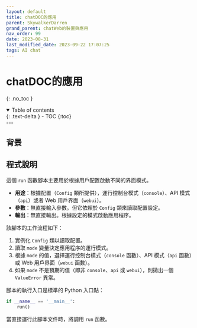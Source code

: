 ```yaml
---
layout: default
title: chatDOC的應用
parent: SkywalkerDarren
grand_parent: chatWeb的裝置與應用
nav_order: 99
date: 2023-08-31
last_modified_date: 2023-09-22 17:07:25
tags: AI chat
---
```


# chatDOC的應用
{: .no_toc }

<details open markdown="block">
  <summary>
    Table of contents
  </summary>
  {: .text-delta }
- TOC
{:toc}
</details>
---

## 背景



## 程式說明

這個 `run` 函數腳本主要用於根據用戶配置啟動不同的界面模式。

- **用途**：根據配置（`Config` 類所提供），運行控制台模式（`console`）、API 模式（`api`）或者 Web 用戶界面（`webui`）。
- **參數**：無直接輸入參數。但它依賴於 `Config` 類來讀取配置設定。
- **輸出**：無直接輸出。根據設定的模式啟動應用程序。

該腳本的工作流程如下：

1. 實例化 `Config` 類以讀取配置。
2. 讀取 `mode` 變量決定應用程序的運行模式。
3. 根據 `mode` 的值，選擇運行控制台模式（`console` 函數）、API 模式（`api` 函數）或 Web 用戶界面（`webui` 函數）。
4. 如果 `mode` 不是預期的值（即非 `console`、`api` 或 `webui`），則拋出一個 `ValueError` 異常。

腳本的執行入口是標準的 Python 入口點：

```python
if __name__ == '__main__':
    run()
```

當直接運行此腳本文件時，將調用 `run` 函數。